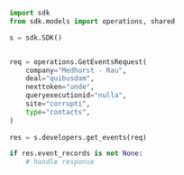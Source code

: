 <!-- Start SDK Example Usage -->
```python
import sdk
from sdk.models import operations, shared

s = sdk.SDK()


req = operations.GetEventsRequest(
    company="Medhurst - Rau",
    deal="quibusdam",
    nexttoken="unde",
    queryexecutionid="nulla",
    site="corrupti",
    type="contacts",
)
    
res = s.developers.get_events(req)

if res.event_records is not None:
    # handle response
```
<!-- End SDK Example Usage -->